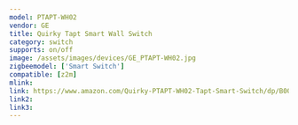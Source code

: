 ```yaml
---
model: PTAPT-WH02
vendor: GE
title: Quirky Tapt Smart Wall Switch
category: switch
supports: on/off
image: /assets/images/devices/GE_PTAPT-WH02.jpg
zigbeemodel: ['Smart Switch']
compatible: [z2m]
mlink: 
link: https://www.amazon.com/Quirky-PTAPT-WH02-Tapt-Smart-Switch/dp/B00P7RUR9A
link2: 
link3: 
---
```

